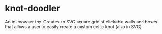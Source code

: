 # knot-doodler
An in-browser toy. Creates an SVG square grid of clickable walls and boxes that allows a user to easily create a custom celtic knot (also in SVG).
